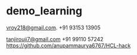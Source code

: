 # demo_learning
vroy218@gmail.com.  ‪+91 93153 13905‬

tanjirouji7@gmail.com   ‪+91 99110 57242‬
https://github.com/anupammaurya6767/HCL-hack
